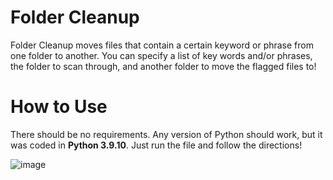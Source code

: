 # Folder Cleanup
Folder Cleanup moves files that contain a certain keyword or phrase from one folder to another. You can specify a list of key words and/or phrases, the folder to scan through, and another folder to move the flagged files to!
# How to Use
There should be no requirements. Any version of Python should work, but it was coded in **Python 3.9.10**. Just run the file and follow the directions!

![image](https://github.com/Koralezy/folder-cleanup/assets/100102260/ed31762b-c862-47c6-a27d-6a16f89c0cfc)
